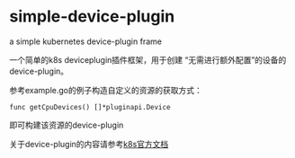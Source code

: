 # simple-device-plugin
a simple kubernetes device-plugin frame

一个简单的k8s deviceplugin插件框架，用于创建 “无需进行额外配置”的设备的device-plugin。

参考example.go的例子构造自定义的资源的获取方式：
````
func getCpuDevices() []*pluginapi.Device
````

即可构建该资源的device-plugin

关于device-plugin的内容请参考[k8s官方文档](https://kubernetes.io/docs/concepts/cluster-administration/device-plugins/)